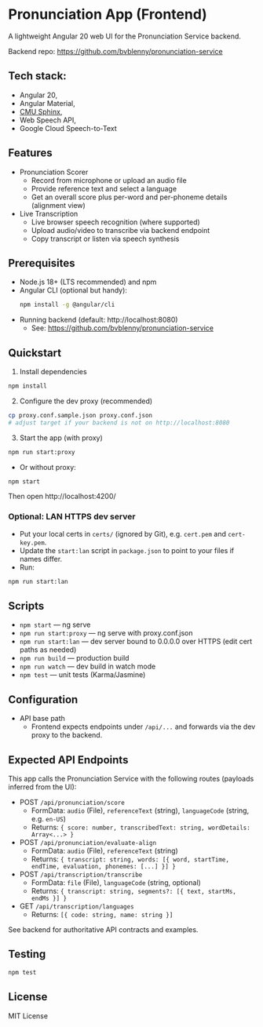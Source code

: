 # Pronunciation App (Frontend)

A lightweight Angular 20 web UI for the Pronunciation Service backend.

Backend repo: https://github.com/bvblenny/pronunciation-service

## Tech stack:
* Angular 20, 
* Angular Material, 
* [CMU Sphinx](https://github.com/cmusphinx/sphinx4), 
* Web Speech API,
* Google Cloud Speech-to-Text

## Features

- Pronunciation Scorer
  - Record from microphone or upload an audio file
  - Provide reference text and select a language
  - Get an overall score plus per-word and per-phoneme details (alignment view)
- Live Transcription
  - Live browser speech recognition (where supported)
  - Upload audio/video to transcribe via backend endpoint
  - Copy transcript or listen via speech synthesis

## Prerequisites

- Node.js 18+ (LTS recommended) and npm
- Angular CLI (optional but handy):
  ```bash
  npm install -g @angular/cli
  ```
- Running backend (default: http://localhost:8080)
  - See: https://github.com/bvblenny/pronunciation-service

## Quickstart

1) Install dependencies
```bash
npm install
```

2) Configure the dev proxy (recommended)
```bash
cp proxy.conf.sample.json proxy.conf.json
# adjust target if your backend is not on http://localhost:8080
```

3) Start the app (with proxy)
```bash
npm run start:proxy
```

- Or without proxy:
```bash
npm start
```
Then open http://localhost:4200/

### Optional: LAN HTTPS dev server
- Put your local certs in `certs/` (ignored by Git), e.g. `cert.pem` and `cert-key.pem`.
- Update the `start:lan` script in `package.json` to point to your files if names differ.
- Run:
```bash
npm run start:lan
```

## Scripts

- `npm start` — ng serve
- `npm run start:proxy` — ng serve with proxy.conf.json
- `npm run start:lan` — dev server bound to 0.0.0.0 over HTTPS (edit cert paths as needed)
- `npm run build` — production build
- `npm run watch` — dev build in watch mode
- `npm test` — unit tests (Karma/Jasmine)

## Configuration

- API base path
  - Frontend expects endpoints under `/api/...` and forwards via the dev proxy to the backend.

## Expected API Endpoints

This app calls the Pronunciation Service with the following routes (payloads inferred from the UI):

- POST `/api/pronunciation/score`
  - FormData: `audio` (File), `referenceText` (string), `languageCode` (string, e.g. `en-US`)
  - Returns: `{ score: number, transcribedText: string, wordDetails: Array<...> }`
- POST `/api/pronunciation/evaluate-align`
  - FormData: `audio` (File), `referenceText` (string)
  - Returns: `{ transcript: string, words: [{ word, startTime, endTime, evaluation, phonemes: [...] }] }`
- POST `/api/transcription/transcribe`
  - FormData: `file` (File), `languageCode` (string, optional)
  - Returns: `{ transcript: string, segments?: [{ text, startMs, endMs }] }`
- GET `/api/transcription/languages`
  - Returns: `[{ code: string, name: string }]`

See backend for authoritative API contracts and examples.

## Testing

```bash
npm test
```

## License

MIT License

